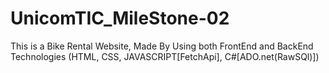 # UnicomTIC_MileStone-02
This is a Bike Rental Website, Made By Using both FrontEnd and BackEnd Technologies (HTML, CSS, JAVASCRIPT[FetchApi], C#[ADO.net(RawSQl)])

